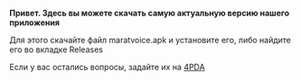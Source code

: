 <b>Привет. Здесь вы можете скачать самую актуальную версию нашего приложения</b>
<p>Для этого скачайте файл maratvoice.apk и установите его, либо найдите его во вкладке Releases</p>

<p>Если у вас остались вопросы, задайте их на <a href="https://4pda.to/forum/index.php?showtopic=1086535">4PDA</a></p>

